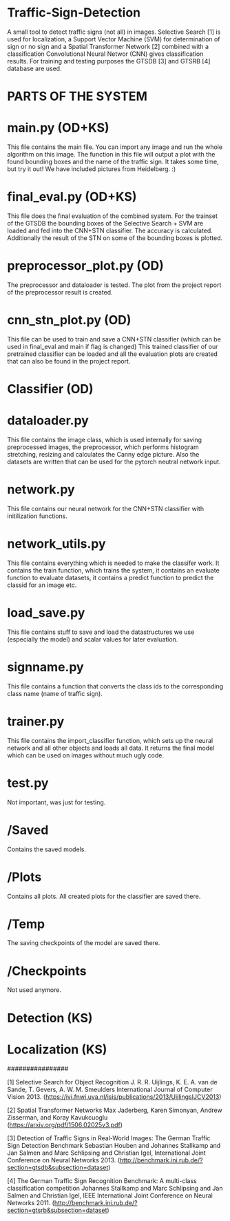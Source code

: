 # Traffic-Sign-Detection

A small tool to detect traffic signs (not all) in images.
Selective Search [1] is used for localization, a Support Vector Machine (SVM) for 
determination of sign or no sign and a Spatial Transformer Network [2] combined 
with a classification Convolutional Neural Networ (CNN) gives classification results.
For training and testing purposes the GTSDB [3] and GTSRB [4] database are used.

#   PARTS OF THE SYSTEM      #

# main.py (OD+KS)
This file contains the main file. You can import any image and run the whole algorithm on this image.
The function in this file will output a plot with the found bounding boxes and the name of the traffic sign.
It takes some time, but try it out! We have included pictures from Heidelberg. :)

# final_eval.py (OD+KS)
This file does the final evaluation of the combined system. For the trainset of the GTSDB the bounding boxes
of the Selective Search + SVM are loaded and fed into the CNN+STN classifier. The accuracy is calculated.
Additionally the result of the STN on some of the bounding boxes is plotted.

# preprocessor_plot.py (OD)
The preprocessor and dataloader is tested. The plot from the project report of the preprocessor result is created.

# cnn_stn_plot.py (OD)
This file can be used to train and save a CNN+STN classifier (which can be used in final_eval and main if flag is changed)
This trained classifier of our pretrained classifier can be loaded and all the evaluation plots are created
that can also be found in the  project report.


# Classifier (OD) #

# dataloader.py
This file contains the image class, which is used internally for saving preprocessed images, the preprocessor, which performs
histogram stretching, resizing and calculates the Canny edge picture. Also the datasets are written that can be used for
the pytorch neutral network input.

# network.py
This file contains our neural network for the CNN+STN classifier with initilization functions.

# network_utils.py
This file contains everything which is needed to make the classifer work. It contains the train function, which trains the system,
it contains an evaluate function to evaluate datasets, it contains a predict function to predict the classid for an image etc.

# load_save.py
This file contains stuff to save and load the datastructures we use (especially the model) and scalar values for later evaluation.

# signname.py
This file contains a function that converts the class ids to the corresponding class name (name of traffic sign).

# trainer.py
This file contains the import_classifier function, which sets up the neural network and all other objects and loads all data.
It returns the final model which can be used on images without much ugly code.

# test.py
Not important, was just for testing.

# /Saved
Contains the saved models.

# /Plots
Contains all plots. All created plots for the classifier are saved there.

# /Temp
The saving checkpoints of the model are saved there.

# /Checkpoints
Not used anymore.


# Detection (KS) #


# Localization (KS) #


################

[1] Selective Search for Object Recognition
    J. R. R. Uijlings, K. E. A. van de Sande, T. Gevers, A. W. M. Smeulders
    International Journal of Computer Vision 2013.
    (https://ivi.fnwi.uva.nl/isis/publications/2013/UijlingsIJCV2013)

[2] Spatial Transformer Networks
    Max Jaderberg, Karen Simonyan, Andrew Zisserman, and Koray Kavukcuoglu
    (https://arxiv.org/pdf/1506.02025v3.pdf)

[3] Detection of Traffic Signs in Real-World Images: The German Traffic Sign Detection Benchmark 
	   Sebastian Houben and Johannes Stallkamp and Jan Salmen and Marc Schlipsing and Christian Igel,
   	International Joint Conference on Neural Networks 2013.
   	(http://benchmark.ini.rub.de/?section=gtsdb&subsection=dataset)

[4] The German Traffic Sign Recognition Benchmark: A multi-class classification competition
    Johannes Stallkamp and Marc Schlipsing and Jan Salmen and Christian Igel,
    IEEE International Joint Conference on Neural Networks 2011.
    (http://benchmark.ini.rub.de/?section=gtsrb&subsection=dataset)
